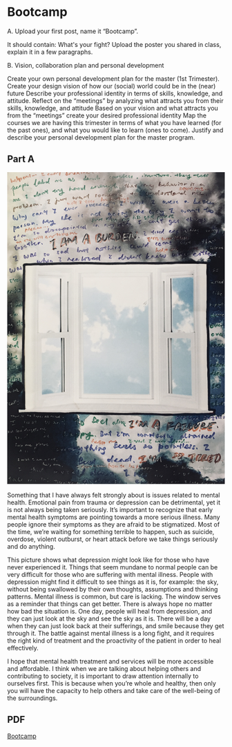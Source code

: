 
# Bootcamp

A. Upload your first post, name it “Bootcamp”.

It should contain: What's your fight?
Upload the poster you shared in class, explain it in a few paragraphs.

B. Vision, collaboration plan and personal development

Create your own personal development plan for the master (1st Trimester).
Create your design vision of how our (social) world could be in the (near) future
Describe your professional identity in terms of skills, knowledge, and attitude.
Reflect on the “meetings” by analyzing what attracts you from their skills, knowledge, and attitude
Based on your vision and what attracts you from the “meetings” create your desired professional identity
Map the courses we are having this trimester in terms of what you have learned (for the past ones), and what you would like to learn (ones to come).
Justify and describe your personal development plan for the master program.

## Part A

![My Fight](../images/week1/fight.jpg)

Something that I have always felt strongly about is issues related to mental health. 
Emotional pain from trauma or depression can be detrimental, yet it is not always being taken seriously. It’s important to recognize that early mental health symptoms are pointing towards a more serious illness. Many people ignore their symptoms as they are afraid to be stigmatized. Most of the time, we’re waiting for something terrible to happen, such as suicide, overdose, violent outburst, or heart attack before we take things seriously and do anything.

This picture shows what depression might look like for those who have never experienced it. Things that seem mundane to normal people can be very difficult for those who are suffering with mental illness. People with depression might find it difficult to see things as it is, for example: the sky, without being swallowed by their own thoughts, assumptions and thinking patterns. Mental illness is common, but care is lacking. The window serves as a reminder that things can get better. There is always hope no matter how bad the situation is. One day, people will heal from depression, and they can just look at the sky and see the sky as it is. There will be a day when they can just look back at their sufferings, and smile because they get through it. The battle against mental illness is a long fight, and it requires the right kind of treatment and the proactivity of the patient in order to heal effectively. 

I hope that mental health treatment and services will be more accessible and affordable. I think when we are talking about helping others and contributing to society, it is important to draw attention internally to ourselves first. This is because when you’re whole and healthy, then only you will have the capacity to help others and take care of the well-being of the surroundings.


## PDF

[Bootcamp](../files/pdf/WenQianChua_MDEF2023_Bootcamp.pdf)
